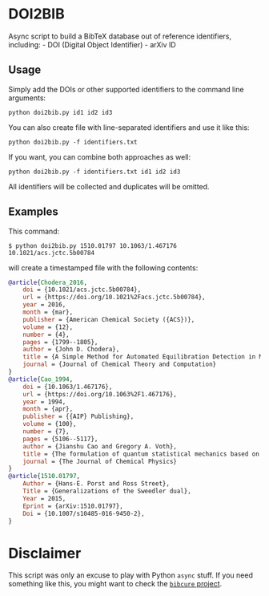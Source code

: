 # DOI2BIB

Async script to build a BibTeX database out of reference identifiers, including:
    - DOI (Digital Object Identifier)
    - arXiv ID

## Usage

Simply add the DOIs or other supported identifiers to the command line arguments:

    python doi2bib.py id1 id2 id3

You can also create file with line-separated identifiers and use it like this:

    python doi2bib.py -f identifiers.txt

If you want, you can combine both approaches as well:

    python doi2bib.py -f identifiers.txt id1 id2 id3

All identifiers will be collected and duplicates will be omitted.

## Examples

This command:

    $ python doi2bib.py 1510.01797 10.1063/1.467176 10.1021/acs.jctc.5b00784

will create a timestamped file with the following contents:

```bibtex
@article{Chodera_2016,
	doi = {10.1021/acs.jctc.5b00784},
	url = {https://doi.org/10.1021%2Facs.jctc.5b00784},
	year = 2016,
	month = {mar},
	publisher = {American Chemical Society ({ACS})},
	volume = {12},
	number = {4},
	pages = {1799--1805},
	author = {John D. Chodera},
	title = {A Simple Method for Automated Equilibration Detection in Molecular Simulations},
	journal = {Journal of Chemical Theory and Computation}
}
@article{Cao_1994,
	doi = {10.1063/1.467176},
	url = {https://doi.org/10.1063%2F1.467176},
	year = 1994,
	month = {apr},
	publisher = {{AIP} Publishing},
	volume = {100},
	number = {7},
	pages = {5106--5117},
	author = {Jianshu Cao and Gregory A. Voth},
	title = {The formulation of quantum statistical mechanics based on the Feynman path centroid density. {II}. Dynamical properties},
	journal = {The Journal of Chemical Physics}
}
@article{1510.01797,
    Author = {Hans-E. Porst and Ross Street},
    Title = {Generalizations of the Sweedler dual},
    Year = 2015,
    Eprint = {arXiv:1510.01797},
    Doi = {10.1007/s10485-016-9450-2},
}
```

# Disclaimer

This script was only an excuse to play with Python `async` stuff. If you need something like this, you might want to check the [`bibcure` project](https://github.com/bibcure/bibcure).